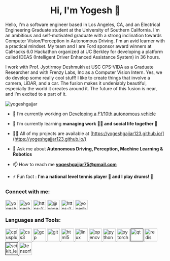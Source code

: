 <!-- ## Hi, I'm Yogesh 👋


**yogeshgajjar/yogeshgajjar** is a ✨ _special_ ✨ repository because its `README.md` (this file) appears on your GitHub profile.

Here are some ideas to get you started:

- 🔭 I’m currently working on ...
- 🌱 I’m currently learning ...
- 👯 I’m looking to collaborate on ...
- 🤔 I’m looking for help with ...
- 💬 Ask me about ...
- 📫 How to reach me: ...
- 😄 Pronouns: ...
- ⚡ Fun fact: ... -->

<!-- ![](gif_4.gif) -->

<h1 align="center">Hi, I'm Yogesh 👋</h1>
<!-- <h3 align="center">I'm an ambitious and self-motivated graduate with a strong inclination towards Computer Vision/Perception in Autonomous Driving</h3> -->
Hello, I'm a software engineer based in Los Angeles, CA, and an Electrical Engineering Graduate student at the University of Southern California. I'm an ambitious and self-motivated graduate with a strong inclination towards Computer Vision/Perception in Autonomous Driving. I'm an avid learner with a practical mindset. My team and I are Ford sponsor award winners at CalHacks 6.0 Hackathon organized at UC Berkley for developing a platform called IDEAS (Intelligent Driver Enhanced Assistance System) in 36 hours. 

I work with Prof. Jyotirmoy Deshmukh at USC CPS-VIDA as a Graduate Researcher and with Frenzy Labs, Inc as a Computer Vision Intern. Yes, we do develop some really cool stuff! I like to create things that involve a camera, LiDAR, and a car. The fusion makes it undeniably beautiful, especially the world it creates around it. The future of this fusion is near, and I'm excited to a part of it. 

<p align="left"> <img src="https://komarev.com/ghpvc/?username=yogeshgajjar" alt="yogeshgajjar" /> </p>

- 🔭 I’m currently working on [Developing a F1/10th autonomous vehicle]()

- 🌱 I’m currently learning **managing work 👨‍💻 and social life together 🎉**

<!-- - 👯 I’m looking to collaborate on [](egeg) -->

<!-- - 🤝 I’m looking for help with [werg](egerg) -->

- 👨‍💻 All of my projects are available at [https://yogeshgajjar123.github.io/](https://yogeshgajjar123.github.io/)

<!-- - 📝 I regulary write articles on [vfvefv](vfvefv) -->

- 💬 Ask me about **Autonomous Driving, Perception, Machine Learning & Robotics**

- 📫 How to reach me **yogeshgajjar75@gmail.com**

- ⚡ Fun fact : **I'm a national level tennis player 🎾 and I play drums! 🥁**

<p align="left">
<h3 align="left">Connect with me:</h3>
<a href="https://linkedin.com/in/yogesh-gajjar/" target="blank"><img align="center" src="https://cdn.jsdelivr.net/npm/simple-icons@3.0.1/icons/linkedin.svg" alt="yogesh-gajjar/" height="30" width="40" /></a>
<a href="https://fb.com/yogesh.gajjar" target="blank"><img align="center" src="https://cdn.jsdelivr.net/npm/simple-icons@3.0.1/icons/facebook.svg" alt="yogesh.gajjar" height="30" width="40" /></a>
<a href="https://instagram.com/https://www.instagram.com/yogsh_16/" target="blank"><img align="center" src="https://cdn.jsdelivr.net/npm/simple-icons@3.0.1/icons/instagram.svg" alt="https://www.instagram.com/yogsh_16/" height="30" width="40" /></a>
<a href="https://medium.com/@yogeshgajjar75" target="blank"><img align="center" src="https://cdn.jsdelivr.net/npm/simple-icons@3.0.1/icons/medium.svg" alt="@yogeshgajjar75" height="30" width="40" /></a>
<a href="https://www.youtube.com/c/https://www.youtube.com/channel/uce4toxurbxrf889vvgxlc2a" target="blank"><img align="center" src="https://cdn.jsdelivr.net/npm/simple-icons@3.0.1/icons/youtube.svg" alt="https://www.youtube.com/channel/uce4toxurbxrf889vvgxlc2a" height="30" width="40" /></a>
<a href="https://www.codechef.com/users/yogesh sanat gajjar" target="blank"><img align="center" src="https://cdn.jsdelivr.net/npm/simple-icons@3.1.0/icons/codechef.svg" alt="yogesh sanat gajjar" height="30" width="40" /></a>
</p>

<h3 align="left">Languages and Tools:</h3>
<p align="left"> <a href="https://www.w3schools.com/cpp/" target="_blank"> <img src="https://devicons.github.io/devicon/devicon.git/icons/cplusplus/cplusplus-original.svg" alt="cplusplus" width="40" height="40"/> </a> <a href="https://www.w3schools.com/css/" target="_blank"> <img src="https://devicons.github.io/devicon/devicon.git/icons/css3/css3-original-wordmark.svg" alt="css3" width="40" height="40"/> </a> <a href="https://cloud.google.com" target="_blank"> <img src="https://www.vectorlogo.zone/logos/google_cloud/google_cloud-icon.svg" alt="gcp" width="40" height="40"/> </a> <a href="https://git-scm.com/" target="_blank"> <img src="https://www.vectorlogo.zone/logos/git-scm/git-scm-icon.svg" alt="git" width="40" height="40"/> </a> <a href="https://www.w3.org/html/" target="_blank"> <img src="https://devicons.github.io/devicon/devicon.git/icons/html5/html5-original-wordmark.svg" alt="html5" width="40" height="40"/> </a> <a href="https://www.linux.org/" target="_blank"> <img src="https://devicons.github.io/devicon/devicon.git/icons/linux/linux-original.svg" alt="linux" width="40" height="40"/> </a> <a href="https://opencv.org/" target="_blank"> <img src="https://www.vectorlogo.zone/logos/opencv/opencv-icon.svg" alt="opencv" width="40" height="40"/> </a> <a href="https://www.python.org" target="_blank"> <img src="https://devicons.github.io/devicon/devicon.git/icons/python/python-original.svg" alt="python" width="40" height="40"/> </a> <a href="https://pytorch.org/" target="_blank"> <img src="https://www.vectorlogo.zone/logos/pytorch/pytorch-icon.svg" alt="pytorch" width="40" height="40"/> </a> <a href="" target="_blank"> <img src="https://upload.wikimedia.org/wikipedia/commons/0/0b/Qt_logo_2016.svg" alt="qt" width="40" height="40"/> </a> <a href="https://redis.io" target="_blank"> <img src="https://devicons.github.io/devicon/devicon.git/icons/redis/redis-original-wordmark.svg" alt="redis" width="40" height="40"/> </a> <a href="" target="_blank"> <img src="https://upload.wikimedia.org/wikipedia/commons/0/05/Scikit_learn_logo_small.svg" alt="scikit_learn" width="40" height="40"/> </a> <a href="https://www.tensorflow.org" target="_blank"> <img src="https://www.vectorlogo.zone/logos/tensorflow/tensorflow-icon.svg" alt="tensorflow" width="40" height="40"/> </a> </p>

<!-- <p><img align="left" src="https://github-readme-stats.vercel.app/api/top-langs/?username=yogeshgajjar&layout=compact" alt="yogeshgajjar" /></p> -->

<!-- <p>&nbsp;<img align="center" src="https://github-readme-stats.vercel.app/api?username=yogeshgajjar&show_icons=true" alt="yogeshgajjar" /></p> -->
